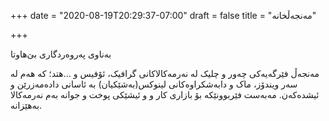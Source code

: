 +++
date = "2020-08-19T20:29:37-07:00"
draft = false
title = "مەنجەڵخانە"

+++

بەناوی پەروەردگاری بێ‌هاوتا

مەنجەڵ فێرگەیەکی چەور و چلیک لە نەرمەکالاکانی گرافیک، ئۆفیس و ...هتد؛ کە هەم لە سەر ویندۆز، ماک و دابەشکراوەکانی لینوکس(بەشێکیان) بە ئاسانی دادەمەزرێن و ئیشدەکەن. مەبەست فێربوونێکە بۆ بازاری کار و  و ئیشێکی پوخت و جوانە بەم نەرمەکالا بەهێزانە.